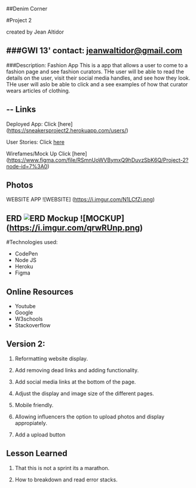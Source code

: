 ##Denim Corner

#Project 2

created by Jean Altidor

###GWI 13' contact: jeanwaltidor@gmail.com
-
###Description: Fashion App
This is a app that allows a user to come to a fashion page and see fashion curators. THe user will be able to read the details on the user, visit their social media handles, and see how they look. THe user will aslo be able to click and a see examples of how that curator wears articles of clothing. 


--
Links 
-
Deployed App: Click [here] (https://sneakersproject2.herokuapp.com/users/)

User Stories: Click [here](https://trello.com/b/QpnchcJq/project-2)

Wirefames/Mock Up Click [here]
(https://www.figma.com/file/RSmnUoWVBymxQ9hDuvzSbK6Q/Project-2?node-id=7%3A0)


Photos
-
WEBSITE APP
![WEBSITE] (https://i.imgur.com/N1LCfZj.png)

ERD
![ERD](https://i.imgur.com/dmmNrjD.png)
Mockup
![MOCKUP] (https://i.imgur.com/qrwRUnp.png)
-
#Technologies used:


* CodePen
* Node JS 
* Heroku 
* Figma 

 
Online Resources
-
* Youtube
*  Google
*  W3schools
*  Stackoverflow 



Version 2: 
-

1. Reformatting website display.

2. Add removing dead links and adding functionality.

3. Add social media links at the bottom of  the page.

4. Adjust the display and image size of the different pages.

5. Mobile friendly.

6. Allowing influencers the option to upload photos and display appropiately.
7. Add a upload button



Lesson Learned
-

1. That this is not a sprint its a marathon.

2.  How to breakdown and read error stacks.



